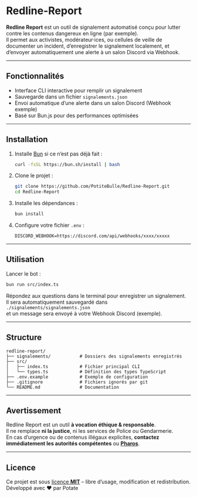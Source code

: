# Redline-Report

**Redline Report** est un outil de signalement automatisé conçu pour lutter contre les contenus dangereux en ligne (par exemple).  
Il permet aux activistes, modérateur·ices, ou cellules de veille de documenter un incident, d’enregistrer le signalement localement, et d’envoyer automatiquement une alerte à un salon Discord via Webhook.

---

## Fonctionnalités

- Interface CLI interactive pour remplir un signalement
- Sauvegarde dans un fichier `signalements.json`
- Envoi automatique d’une alerte dans un salon Discord (Webhook exemple)
- Basé sur Bun.js pour des performances optimisées

---

## Installation

1. Installe [Bun](https://bun.sh) si ce n’est pas déjà fait :
   ```bash
   curl -fsSL https://bun.sh/install | bash
   ```

2. Clone le projet :
   ```bash
   git clone https://github.com/PotiteBulle/Redline-Report.git
   cd Redline-Report
   ```

3. Installe les dépendances :
   ```bash
   bun install
   ```

4. Configure votre fichier `.env` :
   ```env
   DISCORD_WEBHOOK=https://discord.com/api/webhooks/xxxx/xxxxx
   ```

---

## Utilisation

Lancer le bot :
```bash
bun run src/index.ts
```

Répondez aux questions dans le terminal pour enregistrer un signalement.  
Il sera automatiquement sauvegardé dans `./signalements/signalements.json`  
et un message sera envoyé à votre Webhook Discord (exemple).

---

## Structure

```
redline-report/
├── signalements/           # Dossiers des signalements enregistrés
├── src/
│   ├── index.ts            # Fichier principal CLI
│   └── types.ts            # Définition des types TypeScript
├── .env.example            # Exemple de configuration
├── .gitignore              # Fichiers ignorés par git
└── README.md               # Documentation
```

---

## Avertissement

Redline Report est un outil **à vocation éthique & responsable**.  
Il ne remplace **ni la justice**, ni les services de Police ou Gendarmerie.  
En cas d’urgence ou de contenus illégaux explicites, **contactez immédiatement les autorités compétentes** ou [**Pharos**](https://www.internet-signalement.gouv.fr/PharosS1/).

---

## Licence

Ce projet est sous [licence **MIT**](https://github.com/PotiteBulle/Redline-Report/blob/main/LICENSE) – libre d’usage, modification et redistribution.  
Développé avec ❤️ par Potate

